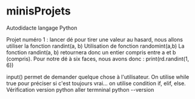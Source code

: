 # minisProjets
Autodidacte langage Python

Projet numéro 1 : lancer dé
pour tirer une valeur au hasard, nous allons utiliser la fonction randint(a, b)
Utilisation de fonction randomint(a,b)
La fonction randint(a, b)
retournera donc un entier compris entre a et b (compris). Pour notre dé à six faces, nous avons donc :
print(rd.randint(1, 6))

input() permet de demander quelque chose à l'utilisateur. 
On utilise while true pour préciser si c'est toujours vrai... on utilise condition if, elif, else. 
Vérification version python aller termninal python --version 
